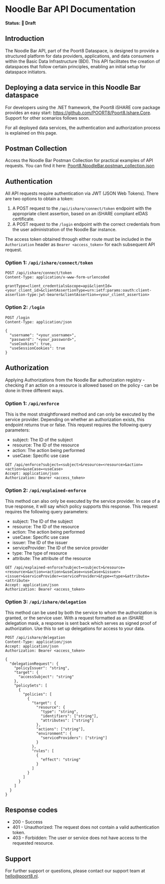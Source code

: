 # Noodle Bar API Documentation

**Status: 🚧 Draft**

## Introduction

The Noodle Bar API, part of the Poort8 Dataspace, is designed to provide a structured platform for data providers, applications, and data consumers within the Basic Data Infrastructure (BDI). This API facilitates the creation of dataspaces that follow certain principles, enabling an initial setup for dataspace initiators.

## Deploying a data service in this Noodle Bar dataspace

For developers using the .NET framework, the Poort8 iSHARE core package provides an easy start: https://github.com/POORT8/Poort8.Ishare.Core. Support for other scenarios follows soon.

For all deployed data services, the authentication and authorization process is explained on this page.

## Postman Collection

Access the Noodle Bar Postman Collection for practical examples of API requests. You can find it here: [Poort8.NoodleBar.postman_collection.json](Poort8.NoodleBar.postman_collection.json)

## Authentication

All API requests require authentication via JWT (JSON Web Tokens). There are two options to obtain a token:
1. A POST request to the `/api/ishare/connect/token` endpoint with the appropriate client assertion, based on an iSHARE compliant eIDAS certificate.
2. A POST request to the `/login` endpoint with the correct credentials from the user administration of the Noodle Bar instance.

The access token obtained through either route must be included in the `Authorization` header as `Bearer <access_token>` for each subsequent API request.

### Option 1: `/api/ishare/connect/token`

```plaintext
POST /api/ishare/connect/token
Content-Type: application/x-www-form-urlencoded

grantType=client_credentials&scope=api&clientId=<your_client_id>&clientAssertionType=urn:ietf:params:oauth:client-assertion-type:jwt-bearer&clientAssertion=<your_client_assertion>
```

### Option 2: `/login`

```plaintext
POST /login
Content-Type: application/json

{
  "username": "<your_username>",
  "password": "<your_password>",
  "useCookies": true,
  "useSessionCookies": true
}
```

## Authorization

Applying Authorizations from the Noodle Bar authorization registry - checking if an action on a resource is allowed based on the policy - can be done in three different ways.

### Option 1: `/api/enforce`
This is the most straightforward method and can only be executed by the service provider. Depending on whether an authorization exists, this endpoint returns true or false. This request requires the following query parameters:
- subject: The ID of the subject
- resource: The ID of the resource
- action: The action being performed
- useCase: Specific use case

```plaintext
GET /api/enforce?subject=<subject>&resource=<resource>&action=<action>&useCase=<useCase>
Accept: application/json
Authorization: Bearer <access_token>
```

### Option 2: `/api/explained-enforce`
This method can also only be executed by the service provider. In case of a true response, it will say which policy supports this response. This request requires the following query parameters:
- subject: The ID of the subject
- resource: The ID of the resource
- action: The action being performed
- useCase: Specific use case
- issuer: The ID of the issuer
- serviceProvider: The ID of the service provider
- type: The type of resource
- attribute: The attribute of the resource

```plaintext
GET /api/explained-enforce?subject=<subject>&resource=<resource>&action=<action>&useCase=<useCase>&issuer=<issuer>&serviceProvider=<serviceProvider>&type=<type>&attribute=<attribute>
Accept: application/json
Authorization: Bearer <access_token>
```

### Option 3: `/api/ishare/delegation`
This method can be used by both the service to whom the authorization is granted, or the service user. With a request formatted as an iSHARE delegation mask, a response is sent back which serves as signed proof of authorization. Use this to set up delegations for access to your data.

```plaintext
POST /api/ishare/delegation
Content-Type: application/json
Accept: application/json
Authorization: Bearer <access_token>

{
  "delegationRequest": {
    "policyIssuer": "string",
    "target": {
      "accessSubject": "string"
    },
    "policySets": [
      {
        "policies": [
          {
            "target": {
              "resource": {
                "type": "string",
                "identifiers": ["string"],
                "attributes": ["string"]
              },
              "actions": ["string"],
              "environment": {
                "serviceProviders": ["string"]
              }
            },
            "rules": [
              {
                "effect": "string"
              }
            ]
          }
        ]
      }
    ]
  }
}
```

## Response codes

- 200 - Success
- 401 - Unauthorized: The request does not contain a valid authentication token.
- 403 - Forbidden: The user or service does not have access to the requested resource.

## Support
For further support or questions, please contact our support team at hello@poort8.nl.